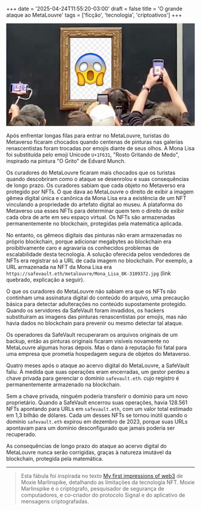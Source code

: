 +++
date = '2025-04-24T11:55:20-03:00'
draft = false
title = 'O grande ataque ao MetaLouvre'
tags = ['ficção', 'tecnologia', 'criptoativos']
+++

![Turistas fotografando a moldura da Mona Lisa, com o emoji "FACE SCREAMING IN FEAR" no lugar da pintura de Leonardo Da Vinci](metalouvre-grito.jpg)

Após enfrentar longas filas para entrar no MetaLouvre,
turistas do Metaverso ficaram chocados quando centenas de
pinturas nas galerias renascentistas
foram trocadas por emojis diante de seus olhos.
A Mona Lisa foi substituída pelo emoji Unicode `U+1F631`, "Rosto Gritando de Medo", inspirado na pintura "O Grito" de Edvard Munch.

Os curadores do MetaLouvre ficaram mais chocados que os turistas quando
descobriram como o ataque se desenrolou e suas consequências de longo prazo.
Os curadores sabiam que cada objeto no Metaverso era protegido por NFTs.
O que dava ao MetaLouvre o direito de exibir a imagem gêmea digital única e canônica da Mona Lisa
era a existência de um NFT vinculando a propriedade do artefato digital ao museu.
A plataforma do Metaverso usa esses NFTs para determinar
quem tem o direito de exibir cada obra de arte em seu espaço virtual.
Os NFTs são armazenadas permanentemente no blockchain, protegidas pela matemática aplicada.

No entanto, os gêmeos digitais das pinturas não eram armazenadas no próprio blockchain,
porque adicionar megabytes ao blockchain era proibitivamente caro e
agravaria os conhecidos problemas de escalabilidade desta tecnologia.
A solução oferecida pelos vendedores de NFTs era registrar só a URL de cada imagem no blockchain.
Por exemplo, a URL armazenada na NFT da Mona Lisa era `https://safevault.eth/metalouvre/Mona_Lisa_8K-3109372.jpg`
(link quebrado, explicação a seguir).

O que os curadores do MetaLouvre não sabiam era que os NFTs não continham
uma assinatura digital do conteúdo do arquivo, uma precaução básica para detectar adulterações no conteúdo supostamente protegido.
Quando os servidores da SafeVault foram invadidos,
os hackers substituíram as imagens das pinturas renascentistas por emojis,
mas não havia dados no blockchain para prevenir ou mesmo detectar tal ataque.

Os operadores da SafeVault recuperaram os arquivos originais de um backup,
então as pinturas originais ficaram visíveis novamente no MetaLouvre algumas horas depois.
Mas o dano à reputação foi fatal para uma empresa que prometia hospedagem segura de objetos do Metaverso.

Quatro meses após o ataque ao acervo digital do MetaLouvre, a SafeVault faliu.
À medida que suas operações eram encerradas,
um gestor perdeu a chave privada para gerenciar o domínio `safevault.eth`.
cujo registro é permanentemente armazenado na blockchain.

Sem a chave privada, ninguém poderia transferir o domínio para um novo proprietário.
Quando a SafeVault encerrou suas operações,
havia 128.561 NFTs apontando para URLs em `safevault.eth`, com um valor total estimado em 1,3 bilhão de dólares.
Cada um desses NFTs se tornou inútil quando o domínio `safevault.eth` expirou em dezembro de 2023,
porque suas URLs apontavam para um domínio desconfigurado que jamais poderia ser recuperado.

As consequências de longo prazo do ataque ao acervo digital do MetaLouvre nunca serão corrigidas,
graças à natureza imutável da blockchain, protegida pela matemática.

----

> Esta fábula foi inspirada no texto
[My first impressions of web3](https://moxie.org/2022/01/07/web3-first-impressions.html)
de Moxie Marlinspike, detalhando as limitações da tecnologia NFT.
Moxie Marlinspike é o criptógrafo, pesquisador de segurança de computadores,
e co-criador do protocolo Signal e do aplicativo de mensagens criptografadas.
